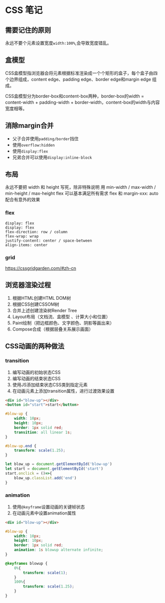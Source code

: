 # CSS 笔记

## 需要记住的原则

永远不要个元素设置宽度`width:100%`,会导致宽度错乱。

## 盒模型

CSS盒模型指浏览器会将元素根据标准渲染成一个个矩形的盒子，每个盒子由四个边界组成，content edge、padding edge、border edge和margin edge 组成。

CSS盒模型分为border-box和content-box两种，border-box的width = content-width + padding-width +
border-width，content-box的width与内容宽度相等。

## 消除margin合并

+ 父子合并使用`padding/border`挡住
+ 使用`overflow:hidden`
+ 使用`display:flex`
+ 兄弟合并可以使用`display:inline-block`

## 布局

永远不要把 width 和 height 写死，除非特殊说明
用 min-width / max-width / min-height / max-height
flex 可以基本满足所有需求
flex 和 margin-xxx: auto 配合有意外的效果

### flex

```
display: flex
display: flex
flex-direction: row / column
flex-wrap: wrap
justify-content: center / space-between
align-items: center
```

### grid

https://cssgridgarden.com/#zh-cn

## 浏览器渲染过程

1. 根据HTML创建HTML DOM树
2. 根据CSS创建CSSOM树
3. 合并上述创建渲染树Render Tree
4. Layout布局（文档流、盒模型 、计算大小和位置）
5. Paint绘制（把边框颜色、文字颜色、阴影等画出来）
6. Compose合成（根据层叠关系展示画面）

## CSS动画的两种做法

### transition

1. 编写动画的初始状态CSS
2. 编写动画的结束状态CSS
3. 使用JS添加结束状态CSS类到指定元素
4. 在动画元素上添加transition属性，进行过渡效果设置

```html
<div id="blow-up"></div>
<button id="start">start</button>
```

```css
#blow-up {
    width: 10px;
    height: 10px;
    border: 1px solid red;
    transition: all linear 1s;
}

#blow-up.end {
    transform: scale(1.25);
}
```

```js
let blow_up = document.getElementById('blow-up')
let start = document.getElementById('start')
start.onclick = ()=>{
    blow_up.classList.add('end')
}
```

### animation

1. 使用`@keyframe`设置动画的关键帧状态
2. 在动画元素中设置animation属性

```html
<div id="blow-up"></div>
```

```css
#blow-up {
    width: 10px;
    height: 10px;
    border: 1px solid red;
    animation: 1s blowup alternate infinite;
}

@keyframes blowup {
    0%{
        transform: scale(1);
    }
    100%{
        transform: scale(1.25);
    }
}
```


